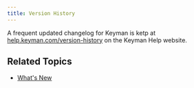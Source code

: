 ```yaml
---
title: Version History
---
```


A frequent updated changelog for Keyman is ketp at [help.keyman.com/version-history](https://help.keyman.com/version-history) on the Keyman Help website.

## Related Topics
* [What's New](whatsnew)
